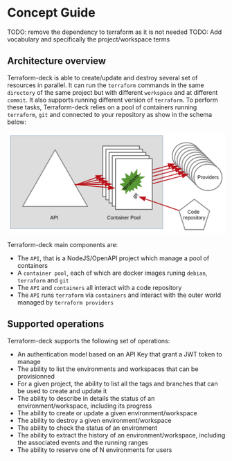 # Concept Guide

TODO: remove the dependency to terraform as it is not needed
TODO: Add vocabulary and specifically the project/workspace terms

## Architecture overview

Terraform-deck is able to create/update and destroy several set of 
resources in parallel. It can run the `terraform` commands in the same
`directory` of the same project but with different `workspace` and at
different `commit`. It also supports running different version of
`terraform`. To perform these tasks, Terraform-deck relies on a pool
of containers running `terraform`, `git` and connected to your
repository as show in the schema below:

![Architecture](img/architecture.png)

Terraform-deck main components are:

- The `API`, that is a NodeJS/OpenAPI project which manage a pool of containers
- A `container pool`, each of which are docker images runing `debian`, `terraform` and `git`
- The `API` and `containers` all interact with a code repository
- The `API` runs `terraform` via `containers` and interact with the outer world managed by `terraform providers`

## Supported operations

Terraform-deck supports the following set of operations:

- An authentication model based on an API Key that grant a JWT token to manage
- The ability to list the environments and workspaces that can be provisionned
- For a given project, the ability to list all the tags and branches that can be used to create and update it
- The ability to describe in details the status of an environment/workspace, including its progress
- The ability to create or update a given environment/workspace
- The ability to destroy a given environment/workspace
- The ability to check the status of an environment
- The ability to extract the history of an environment/workspace, including the associated events and the running ranges
- The ability to reserve one of N environments for users
